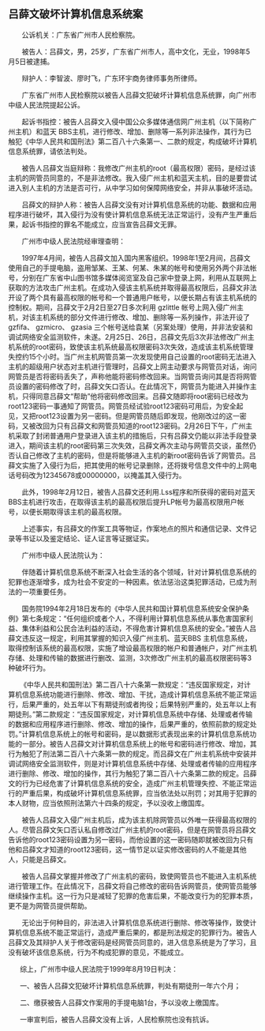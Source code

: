 ## 吕薛文破坏计算机信息系统案

       公诉机关：广东省广州市人民检察院。

       被告人：吕薛文，男，25岁，广东省广州市人，高中文化，无业，1998年5月5日被逮捕。

       辩护人：李智波、廖时飞，广东环宇商务律师事务所律师。

       广东省广州市人民检察院以被告人吕薛文犯破坏计算机信息系统罪，向广州市中级人民法院提起公诉。

       起诉书指控：被告人吕薛文入侵中国公众多媒体通信网广州主机（以下简称广州主机）和蓝天 BBS主机，进行修改、增加、删除等一系列非法操作，其行为已触犯《中华人民共和国刑法》第二百八十六条第一、二款的规定，构成破坏计算机信息系统罪，请依法判处。

       被告人吕薛文当庭辩称：我修改广州主机的root（最高权限）密码，是经过该主机的网管员同意的，不是非法修改。我入侵广州主机和蓝天主机，目的是要尝试进入别人主机的方法是否可行，从中学习如何保障网络安全，并非从事破坏活动。

       吕薛文的辩护人称：被告人吕薛文没有对计算机信息系统的功能、数据和应用程序进行破坏，其入侵行为没有使计算机信息系统无法正常运行，没有产生严重后果，起诉书指控的罪名不能成立，应当宣告吕薛文无罪。

       广州市中级人民法院经审理查明：

       1997年4月间，被告人吕薛文加入国内黑客组织。1998年1至2月间，吕薛文使用自己的手提电脑，盗用邹某、王某、何某、朱某的帐号和使用另外两个非法帐号，分别在广东省中山图书馆多媒体阅览室及自己家中登录上网，利用从互联网上获取的方法攻击广州主机。在成功入侵该主机系统并取得最高权限后，吕薛文非法开设了两个具有最高权限的帐号和一个普通用户帐号，以便长期占有该主机系统的控制权。期间，吕薛文于2月2日至27日多次利用 gzlittle 帐号上网入侵广州主机，对该主机系统的部分文件进行修改、增加、删除等一系列操作，非法开设了 gzfifa、 gzmicro、 gzasia 三个帐号送给袁某（另案处理）使用，并非法安装和调试网络安全监测软件，未遂。2月25日、26日，吕薛文先后3次非法修改广州主机系统的root密码，致使该主机系统最高权限密码3次失效，造成该主机系统管理失控约15个小时。当广州主机网管员第一次发现使用自己设置的root密码无法进入主机的超级用户状态对主机进行管理时，吕薛文上网主动要求与网管员对话，询问网管员是否将密码丢失了，声称他能将密码修改回来。当网管员询问其是否将网管员设置的密码修改了时，吕薛文矢口否认。在此情况下，网管员为能进入并操作主机，只得同意吕薛文“帮助”他将密码修改回来。吕薛文随即将root密码已经改为root123密码一事通知了网管员。网管员经试验root123密码可用后，为安全起见，又把root123设置为另一密码。但是网管员随后即发现，他刚改过的这一密码，又被改回为只有吕薛文和网管员知道的root123密码。2月26日下午，广州主机采取了封闭普通用户登录进入该主机的措施后，只有吕薛文仍能以非法手段登录进入，期间该主机的root密码第三次失效，吕薛文再次主动与网管员交谈，虽然仍否认自己修改了主机的密码，但是将能够进入主机的新root密码告诉了网管员。吕薛文实施了入侵行为后，把其使用的帐号记录删除，还将拨号信息文件中的上网电话号码改为12345678或00000000，以掩盖其入侵行为。

       此外，1998年2月12日，被告人吕薛文还利用.Lss程序和所获得的密码对蓝天BBS主机进行攻击，在取得该主机的最高权限后提升LP帐号为最高权限用户帐号，以便长期取得该主机的最高权限。

       上述事实，有吕薛文的作案工具等物证，作案地点的照片和通信记录、文件记录等书证以及鉴定结论、证人证言等证据证实。

       广州市中级人民法院认为：

       伴随着计算机信息系统不断深入社会生活的各个领域，针对计算机信息系统的犯罪也逐渐增多，成为社会不安定的一种因素。依法惩治这类犯罪活动，已成为刑法的一项重要任务。

       国务院1994年2月18日发布的《中华人民共和国计算机信息系统安全保护条例》第七条规定：“任何组织或者个人，不得利用计算机信息系统从事危害国家利益、集体利益和公民合法利益的活动，不得危害计算机信息系统的安全。”被告人吕薛文违反这一规定，利用其掌握的知识入侵广州主机、蓝天BBS 主机信息系统，取得控制该系统的最高权限，实施了增设最高权限的帐户和普通帐户，对广州主机存储、处理和传输的数据进行删改、监测，3次修改广州主机的最高权限密码等3种破坏行为。

      《中华人民共和国刑法》第二百八十六条第一款规定：“违反国家规定，对计算机信息系统功能进行删除、修改、增加、干扰，造成计算机信息系统不能正常运行，后果严重的，处五年以下有期徒刑或者拘役；后果特别严重的，处五年以上有期徒刑。”第二款规定：“违反国家规定，对计算机信息系统中存储、处理或者传输的数据和应用程序进行删除、修改、增加的操作，后果严重的，依照前款的规定处罚。”计算机信息系统上的帐号和密码，是以数据形式表现出来的计算机信息系统功能的一部分。被告人吕薛文对计算机信息系统上的帐号和密码进行修改、增加，其行为触犯了刑法第二百八十六条第一款的规定。而吕薛文在广州主机系统中安装并调试网络安全监测软件，则是对计算机信息系统中存储、处理或者传输的应用程序进行删除、修改、增加的操作，其行为触犯了第二百八十六条第二款的规定。吕薛文的行为已经危害了计算机信息系统的安全，造成广州主机管理失控、不能正常运行的严重后果，构成破坏计算机信息系统罪，应当依法处以刑罚；对其用于犯罪的本人财物，应当依照刑法第六十四条的规定，予以没收上缴国库。

       被告人吕薛文入侵广州主机后，成为该主机除网管员以外唯一获得最高权限的人。尽管吕薛文矢口否认私自修改过广州主机的root密码，但是在网管员将吕薛文告诉他的root123密码设置为另一密码，而他设置的这一密码随即就被改回为只有他和吕薛文才知道的root123密码，这一情节足以证实修改密码的人不能是其他人，只能是吕薛文。

       被告人吕薛文掌握并修改了广州主机的密码，致使网管员也不能进入主机系统进行管理工作。在此情况下，吕薛文将自己修改的密码告诉网管员，使网管员能够继续操作主机。这一行为只是减轻了犯罪的危害后果，不能改变行为的犯罪本质，更不是为网管员提供帮助。

       无论出于何种目的，非法进入计算机信息系统进行删除、修改等操作，致使计算机信息系统不能正常运行，造成严重后果的，都是刑法规定的犯罪行为。被告人吕薛文及其辩护人关于修改密码是经网管员同意的，进入信息系统是为了学习，且没有破坏该信息系统，行为不构成犯罪的意见，不能成立。

      综上，广州市中级人民法院于1999年8月19日判决：

      一、被告人吕薛文犯破坏计算机信息系统罪，判处有期徒刑一年六个月；

      二、缴获被告人吕薛文作案用的手提电脑1台，予以没收上缴国库。

      一审宣判后，被告人吕薛文没有上诉，人民检察院也没有抗诉。

